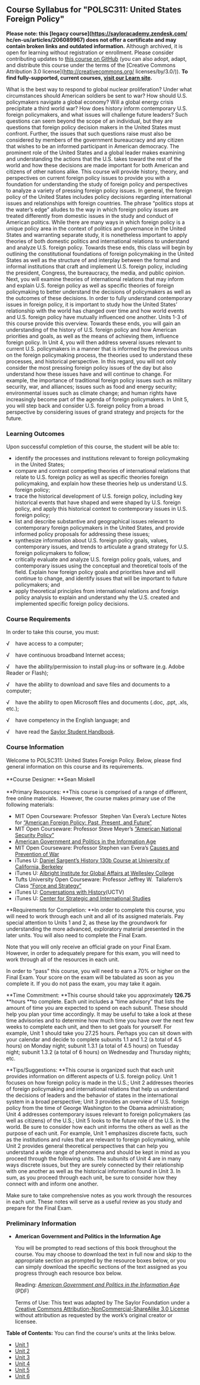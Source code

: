 Course Syllabus for "POLSC311: United States Foreign Policy"
------------------------------------------------------------

**Please note: this [legacy course](https://sayloracademy.zendesk.com/
hc/en-us/articles/206089967) does not offer a certificate and may contain 
broken links and outdated information.** Although archived, it is open 
for learning without registration or enrollment. Please consider contributing 
updates to [this course on GitHub](https://github.com/saylordotorg/course_polsc311) 
(you can also adopt, adapt, and distribute this course under the terms of 
the [Creative Commons Attribution 3.0 license](http://creativecommons.org/
licenses/by/3.0/)). **To find fully-supported, current courses, [visit our 
Learn site](https://learn.saylor.org).**

What is the best way to respond to global nuclear proliferation? Under
what circumstances should American soldiers be sent to war? How should
U.S. policymakers navigate a global economy? Will a global energy crisis
precipitate a third world war? How does history inform contemporary U.S.
foreign policymakers, and what issues will challenge future leaders?
Such questions can seem beyond the scope of an individual, but they are
questions that foreign policy decision makers in the United States must
confront. Further, the issues that such questions raise must also be
considered by members of the government bureaucracy and any citizen that
wishes to be an informed participant in American democracy. The
prominent role of the United States and a global leader makes examining
and understanding the actions that the U.S. takes toward the rest of the
world and how these decisions are made important for both American and
citizens of other nations alike. This course will provide history,
theory, and perspectives on current foreign policy issues to provide you
with a foundation for understanding the study of foreign policy and
perspectives to analyze a variety of pressing foreign policy issues. In
general, the foreign policy of the United States includes policy
decisions regarding international issues and relationships with foreign
countries. The phrase “politics stops at the water’s edge” alludes to
the way in which foreign policy issues are treated differently from
domestic issues in the study and conduct of American politics. While
there are many ways in which foreign policy is a unique policy area in
the context of politics and governance in the United States and
warranting separate study, it is nonetheless important to apply theories
of both domestic politics and international relations to understand and
analyze U.S. foreign policy. Towards these ends, this class will begin
by outlining the constitutional foundations of foreign policymaking in
the United States as well as the structure of and interplay between the
formal and informal institutions that craft and implement U.S. foreign
policy, including the president, Congress, the bureaucracy, the media,
and public opinion. Next, you will examine theories of international
relations that may inform and explain U.S. foreign policy as well as
specific theories of foreign policymaking to better understand the
decisions of policymakers as well as the outcomes of these decisions. In
order to fully understand contemporary issues in foreign policy, it is
important to study how the United States’ relationship with the world
has changed over time and how world events and U.S. foreign policy have
mutually influenced one another. Units 1-3 of this course provide this
overview. Towards these ends, you will gain an understanding of the
history of U.S. foreign policy and how American priorities and goals, as
well as the means of achieving them, influence foreign policy. In Unit
4, you will then address several issues relevant to current U.S.
policymakers in a manner that is informed by the previous units on the
foreign policymaking process, the theories used to understand these
processes, and historical perspective. In this regard, you will not only
consider the most pressing foreign policy issues of the day but also
understand how these issues have and will continue to change. For
example, the importance of traditional foreign policy issues such as
military security, war, and alliances; issues such as food and energy
security; environmental issues such as climate change; and human rights
have increasingly become part of the agenda of foreign policymakers. In
Unit 5, you will step back and consider U.S. foreign policy from a broad
perspective by considering issues of grand strategy and projects for the
future.

### Learning Outcomes

Upon successful completion of this course, the student will be able to:

-   identify the processes and institutions relevant to foreign
    policymaking in the United States;
-   compare and contrast competing theories of international relations
    that relate to U.S. foreign policy as well as specific theories
    foreign policymaking, and explain how these theories help us
    understand U.S. foreign policy;
-   trace the historical development of U.S. foreign policy, including
    key historical events that have shaped and were shaped by U.S.
    foreign policy, and apply this historical context to contemporary
    issues in U.S. foreign policy;
-   list and describe substantive and geographical issues relevant to
    contemporary foreign policymakers in the United States, and provide
    informed policy proposals for addressing these issues;
-   synthesize information about U.S. foreign policy goals, values,
    contemporary issues, and trends to articulate a grand strategy for
    U.S. foreign policymakers to follow;
-   critically evaluate and analyze U.S. foreign policy goals, values,
    and contemporary issues using the conceptual and theoretical tools
    of the field. Explain how foreign policy goals and priorities have
    and will continue to change, and identify issues that will be
    important to future policymakers; and
-   apply theoretical principles from international relations and
    foreign policy analysis to explain and understand why the U.S.
    created and implemented specific foreign policy decisions.

### Course Requirements

In order to take this course, you must:  
  
 √    have access to a computer;  
  
 √    have continuous broadband Internet access;  
  
 √    have the ability/permission to install plug-ins or software (e.g.
Adobe Reader or Flash);  
  
 √    have the ability to download and save files and documents to a
computer;  
  
 √    have the ability to open Microsoft files and documents (.doc,
.ppt, .xls, etc.);  
  
 √    have competency in the English language; and  
  
 √    have read the [Saylor Student
Handbook](http://www.saylor.org/site/wp-content/uploads/2012/05/Saylor-StudentHandbook.pdf).

### Course Information

Welcome to POLSC311: United States Foreign Policy. Below, please find
general information on this course and its requirements.   
    
 **Course Designer: **Sean Miskell  
    
 **Primary Resources: **This course is comprised of a range of
different, free online materials.  However, the course makes primary use
of the following materials:  

-   MIT Open Courseware: Professor  Stephen Van Evera’s Lecture Notes
    for [“American Foreign Policy: Past, Present, and
    Future”](http://ocw.mit.edu/courses/political-science/17-40-american-foreign-policy-past-present-future-fall-2010/lecture-notes/)
-   MIT Open Courseware: Professor Steve Meyer’s [“American National
    Security
    Policy”](http://ocw.mit.edu/courses/political-science/17-471-american-national-security-policy-fall-2002/calendar/)
-   [American Government and Politics in the Information
    Age](http://www.saylor.org/site/textbooks/American%20Government%20and%20Politics%20in%20the%20Information%20Age.pdf)
-   MIT Open Courseware: Professor Stephen van Evera’s [Causes and
    Prevention of
    War](http://ocw.mit.edu/courses/political-science/17-42-causes-and-prevention-of-war-spring-2009/)
-   iTunes U: [Daniel Sargent’s History 130b Course at University of
    California,
    Berkeley](http://itunes.apple.com/us/itunes-u/history-130b-001-fall-2010/id391536177)
-   iTunes U: [Albright Institute for Global Affairs at Wellesley
    College](http://itunes.apple.com/us/itunes-u/albright-institute-for-global/id389606993)
-   Tufts University Open Courseware: Professor Jeffrey W.  Taliaferro’s
    Class [“Force and
    Strategy”](http://ocw.tufts.edu/Course/58/Coursehome)
-   iTunes U: [Conversations with
    History](http://itunes.apple.com/us/itunes-u/conversations-history-audio/id382087410)(UCTV)
-   iTunes U: [Center for Strategic and International
    Studies](http://csis.org/csis-itunes)

**Requirements for Completion: **In order to complete this course, you
will need to work through each unit and all of its assigned materials.
Pay special attention to Units 1 and 2, as these lay the groundwork for
understanding the more advanced, exploratory material presented in the
later units. You will also need to complete the Final Exam.  
  
 Note that you will only receive an official grade on your Final Exam.
However, in order to adequately prepare for this exam, you will need to
work through all of the resources in each unit.  
  
 In order to “pass” this course, you will need to earn a 70% or higher
on the Final Exam. Your score on the exam will be tabulated as soon as
you complete it. If you do not pass the exam, you may take it again.  
  
 **Time Commitment: **This course should take you approximately
**126.75** **hours **to complete. Each unit includes a “time advisory”
that lists the amount of time you are expected to spend on each subunit.
These should help you plan your time accordingly. It may be useful to
take a look at these time advisories and to determine how much time you
have over the next few weeks to complete each unit, and then to set
goals for yourself. For example, Unit 1 should take you 27.25 hours.
Perhaps you can sit down with your calendar and decide to complete
subunits 1.1 and 1.2 (a total of 4.5 hours) on Monday night; subunit
1.3.1 (a total of 4.5 hours) on Tuesday night; subunit 1.3.2 (a total of
6 hours) on Wednesday and Thursday nights; etc.  
  
 **Tips/Suggestions: **This course is organized such that each unit
provides information on different aspects of U.S. foreign policy. Unit 1
focuses on how foreign policy is made in the U.S.; Unit 2 addresses
theories of foreign policymaking and international relations that help
us understand the decisions of leaders and the behavior of states in the
international system in a broad perspective; Unit 3 provides an overview
of U.S. foreign policy from the time of George Washington to the Obama
administration; Unit 4 addresses contemporary issues relevant to foreign
policymakers (as well as citizens) of the U.S.; Unit 5 looks to the
future role of the U.S. in the world. Be sure to consider how each unit
informs the others as well as the purpose of each unit. For example,
Unit 1 emphasizes discrete facts, such as the institutions and rules
that are relevant to foreign policymaking, while Unit 2 provides general
theoretical perspectives that can help you understand a wide range of
phenomena and should be kept in mind as you proceed through the
following units. The subunits of Unit 4 are in many ways discrete
issues, but they are surely connected by their relationship with one
another as well as the historical information found in Unit 3. In sum,
as you proceed through each unit, be sure to consider how they connect
with and inform one another.  
  
 Make sure to take comprehensive notes as you work through the resources
in each unit. These notes will serve as a useful review as you study and
prepare for the Final Exam.

### Preliminary Information

-   **American Government and Politics in the Information Age**

    You will be prompted to read sections of this book throughout the
    course. You may choose to download the text in full now and skip to
    the appropriate section as prompted by the resource boxes below, or
    you can simply download the specific sections of the text assigned
    as you progress through each resource box below.

    Reading: *[American Government and Politics in the Information
    Age](http://www.saylor.org/site/textbooks/American%20Government%20and%20Politics%20in%20the%20Information%20Age.pdf)*
    (PDF)

    Terms of Use: This text was adapted by The Saylor Foundation under a
    [Creative Commons Attribution-NonCommercial-ShareAlike 3.0
    License](http://creativecommons.org/licenses/by-nc-sa/3.0/) without
    attribution as requested by the work’s original creator or licensee.

**Table of Contents:** You can find the course's units at the links below.

- [Unit 1](https://legacy.saylor.org/polsc311/Unit01/)
- [Unit 2](https://legacy.saylor.org/polsc311/Unit02/)
- [Unit 3](https://legacy.saylor.org/polsc311/Unit03/)
- [Unit 4](https://legacy.saylor.org/polsc311/Unit04/)
- [Unit 5](https://legacy.saylor.org/polsc311/Unit05/)
- [Unit 6](https://legacy.saylor.org/polsc311/Unit06/)
